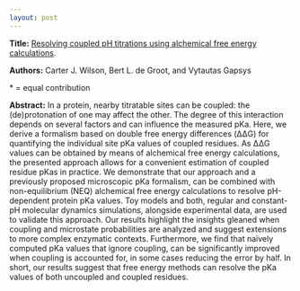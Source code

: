 ```yaml
---
layout: post
---
```


<b>Title:</b>
<a href="https://doi.org/10.26434/chemrxiv-2023-pqjrf-v2">Resolving coupled pH titrations using alchemical free energy calculations</a>.

<b>Authors:</b>
    Carter J. Wilson, Bert L. de Groot, and Vytautas Gapsys 

\* = equal contribution

<b>Abstract:</b>
In a protein, nearby titratable sites can be coupled: the (de)protonation of one may affect the other. The degree of this interaction depends on several factors and can influence the measured pKa. Here, we derive a formalism based on double free energy differences (ΔΔG) for quantifying the individual site pKa values of coupled residues. As ΔΔG values can be obtained by means of alchemical free energy calculations, the presented approach allows for a convenient estimation of coupled residue pKas in practice. We demonstrate that our approach and a previously proposed microscopic pKa formalism, can be combined with non-equilibrium (NEQ) alchemical free energy calculations to resolve pH-dependent protein pKa values. Toy models and both, regular and constant-pH molecular dynamics simulations, alongside experimental data, are used to validate this approach. Our results highlight the insights gleaned when coupling and microstate probabilities are analyzed and suggest extensions to more complex enzymatic contexts. Furthermore, we find that naïvely computed pKa values that ignore coupling, can be significantly improved when coupling is accounted for, in some cases reducing the error by half. In short, our results suggest that free energy methods can resolve the pKa values of both uncoupled and coupled residues.

